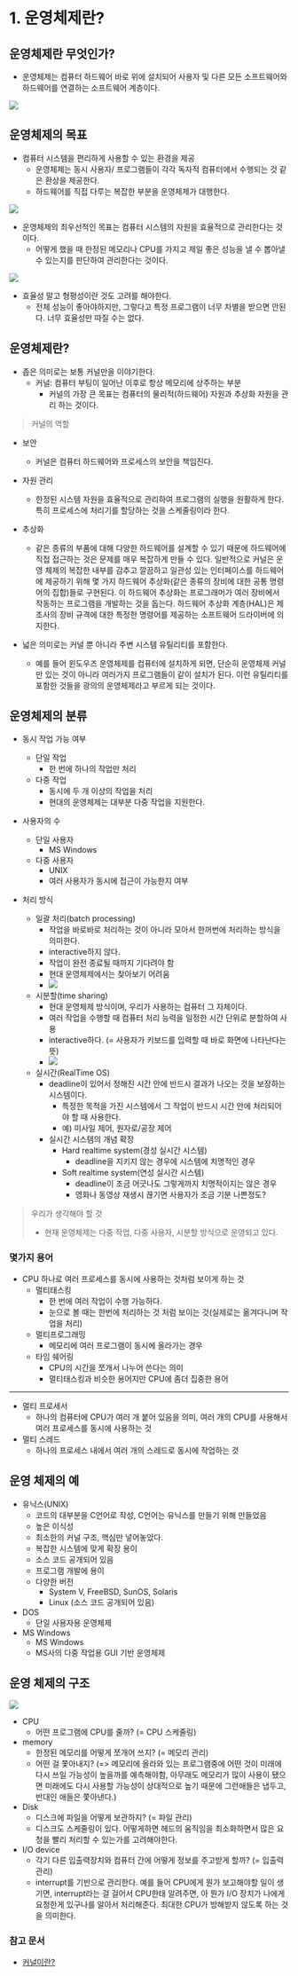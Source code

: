 # 1. 운영체제란?

## 운영체제란 무엇인가?
- 운영체제는 컴퓨터 하드웨어 바로 위에 설치되어 사용자 및 다른 모든 소프트웨어와 하드웨어를 연결하는 소프트웨어 계층이다.

![](https://i.imgur.com/vRAg2T9.png)

## 운영체제의 목표
- 컴퓨터 시스템을 편리하게 사용할 수 있는 환경을 제공
    - 운영체제는 동시 사용자/ 프로그램들이 각각 독자적 컴퓨터에서 수행되는 것 같은 환상을 제공한다.
    - 하드웨어를 직접 다루는 복잡한 부분을 운영체제가 대행한다.
    
![](https://i.imgur.com/lu6vwTz.png)

- 운영체제의 최우선적인 목표는 컴퓨터 시스템의 자원을 효율적으로 관리한다는 것이다.
    - 어떻게 했을 때 한정된 메모리나 CPU를 가지고 제일 좋은 성능을 낼 수 뽑아낼 수 있는지를 판단하여 관리한다는 것이다.

![](https://i.imgur.com/8aM1WiX.png)

- 효율성 말고 형평성이란 것도 고려를 해야한다.
    - 전체 성능이 좋아야하지만, 그렇다고 특정 프로그램이 너무 차별을 받으면 안된다. 너무 효율성만 따질 수는 없다.


## 운영체제란?
- 좁은 의미로는 보통 커널만을 이야기한다.
    - 커널: 컴퓨터 부팅이 일어난 이후로 항상 메모리에 상주하는 부분
        - 커널의 가장 큰 목표는 컴퓨터의 물리적(하드웨어) 자원과 추상화 자원을 관리 하는 것이다. 

> 커널의 역할
- 보안
    - 커널은 컴퓨터 하드웨어와 프로세스의 보안을 책임진다.
- 자원 관리
    - 한정된 시스템 자원을 효율적으로 관리하여 프로그램의 실행을 원활하게 한다. 특히 프로세스에 처리기를 할당하는 것을 스케줄링이라 한다.
- 추상화
    - 같은 종류의 부품에 대해 다양한 하드웨어를 설계할 수 있기 때문에 하드웨어에 직접 접근하는 것은 문제를 매우 복잡하게 만들 수 있다. 일반적으로 커널은 운영 체제의 복잡한 내부를 감추고 깔끔하고 일관성 있는 인터페이스를 하드웨어에 제공하기 위해 몇 가지 하드웨어 추상화(같은 종류의 장비에 대한 공통 명령어의 집합)들로 구현된다. 이 하드웨어 추상화는 프로그래머가 여러 장비에서 작동하는 프로그램을 개발하는 것을 돕는다. 하드웨어 추상화 계층(HAL)은 제조사의 장비 규격에 대한 특정한 명령어를 제공하는 소프트웨어 드라이버에 의지한다.

- 넓은 의미로는 커널 뿐 아니라 주변 시스템 유틸리티를 포함한다.
    - 예를 들어 윈도우즈 운영체제를 컴퓨터에 설치하게 되면, 단순히 운영체제 커널만 있는 것이 아니라 여러가지 프로그램들이 같이 설치가 된다. 이런 유틸리티를 포함한 것들을 광의의 운영체제라고 부르게 되는 것이다.

## 운영체제의 분류
- 동시 작업 가능 여부
    - 단일 작업
        - 한 번에 하나의 작업만 처리
    - 다중 작업
        - 동시에 두 개 이상의 작업을 처리
        - 현대의 운영체제는 대부분 다중 작업을 지원한다.

- 사용자의 수 
    - 단일 사용자
        - MS Windows
    - 다중 사용자
        - UNIX
        - 여러 사용자가 동시에 접근이 가능한지 여부

- 처리 방식
    - 일괄 처리(batch processing)
        - 작업을 바로바로 처리하는 것이 아니라 모아서 한꺼번에 처리하는 방식을 의미한다.
        - interactive하지 않다.
        - 작업이 완전 종료될 때까지 기다려야 함
        - 현대 운영체제에서는 찾아보기 어려움
        - ![](https://i.imgur.com/w2BTvfj.png)
    - 시분할(time sharing)
        - 현대 운영체제 방식이며, 우리가 사용하는 컴퓨터 그 자체이다.
        - 여러 작업을 수행할 때 컴퓨터 처리 능력을 일정한 시간 단위로 분할하여 사용
        - interactive하다. (= 사용자가 키보드를 입력할 때 바로 화면에 나타난다는 뜻)
        - ![](https://i.imgur.com/9dDbGbr.png)
    - 실시간(RealTime OS)
        - deadline이 있어서 정해진 시간 안에 반드시 결과가 나오는 것을 보장하는 시스템이다.
            - 특정한 목적을 가진 시스템에서 그 작업이 반드시 시간 안에 처리되어야 할 때 사용한다. 
            - 예) 미사일 제어, 원자로/공장 제어
        - 실시간 시스템의 개념 확장
            - Hard realtime system(경성 실시간 시스템)
                - deadline을 지키지 않는 경우에 시스템에 치명적인 경우
            - Soft realtime system(연성 실시간 시스템)
                - deadline이 조금 어긋나도 그렇게까지 치명적이지는 않은 경우
                - 영화나 동영상 재생시 끊기면 사용자가 조금 기분 나쁜정도?
> 
> 우리가 생각해야 할 것
> - 현재 운영체제는 다중 작업, 다중 사용자, 시분할 방식으로 운영되고 있다.

### 몇가지 용어
- CPU 하나로 여러 프로세스를 동시에 사용하는 것처럼 보이게 하는 것
    - 멀티태스킹
        - 한 번에 여러 작업이 수행 가능하다.
        - 눈으로 볼 때는 한번에 처리하는 것 처럼 보이는 것(실제로는 옮겨다니며 작업을 처리)
    - 멀티프로그래밍
        - 메모리에 여러 프로그램이 동시에 올라가는 경우 
    - 타임 쉐어링
        - CPU의 시간을 쪼개서 나누어 쓴다는 의미 
        - 멀티태스킹과 비슷한 용어지만 CPU에 좀더 집중한 용어
---
- 멀티 프로세서 
    - 하나의 컴퓨터에 CPU가 여러 개 붙어 있음을 의미, 여러 개의 CPU를 사용해서 여러 프로세스를 동시에 사용하는 것
- 멀티 스레드 
    - 하나의 프로세스 내에서 여러 개의 스레드로 동시에 작업하는 것

## 운영 체제의 예
- 유닉스(UNIX)
    - 코드의 대부분을 C언어로 작성, C언어는 유닉스를 만들기 위해 만들었음
    - 높은 이식성
    - 최소한의 커널 구조, 핵심만 넣어놓았다.
    - 복잡한 시스템에 맞게 확장 용이
    - 소스 코드 공개되어 있음
    - 프로그램 개발에 용이
    - 다양한 버전
        - System V, FreeBSD, SunOS, Solaris
        - Linux (소스 코드 공개되어 있음)
- DOS
    - 단일 사용자용 운영체제
- MS Windows 
    - MS Windows 
    - MS사의 다중 작업용 GUI 기반 운영체제

## 운영 체제의 구조
![](https://i.imgur.com/rDBK88r.png)
- CPU
    - 어떤 프로그램에 CPU를 줄까? (= CPU 스케줄링)
- memory
    - 한정된 메모리를 어떻게 쪼개어 쓰지? (= 메모리 관리)
    - 어떤 걸 쫓아내지? (=> 메모리에 올라와 있는 프로그램중에 어떤 것이 미래에 다시 쓰일 가능성이 높을까를 예측해야함, 아무래도 메모리가 많이 사용이 됐으면 미래에도 다시 사용할 가능성이 상대적으로 높기 때문에 그런애들은 냅두고, 반대인 애들은 쫓아낸다.)
- Disk
    - 디스크에 파일을 어떻게 보관하지? (= 파일 관리)
    - 디스크도 스케줄링이 있다. 어떻게하면 헤드의 움직임을 최소화하면서 많은 요청을 빨리 처리할 수 있는가를 고려해야한다.
- I/O device
    - 각기 다른 입출력장치와 컴퓨터 간에 어떻게 정보를 주고받게 할까? (= 입출력 관리)
    - interrupt를 기반으로 관리한다. 예를 들어 CPU에게 뭔가 보고해야할 일이 생기면, interrupt라는 걸 걸어서 CPU한태 알려주면, 아 뭔가 I/O 장치가 나에게 요청한게 있구나를 알아서 처리해준다. 최대한 CPU가 방해받지 않도록 하는 것을 의미한다.


### 참고 문서
- [커널이란?](https://medium.com/@su_bak/os-커널-kernel-이란-b6b8aae8d0b4)
